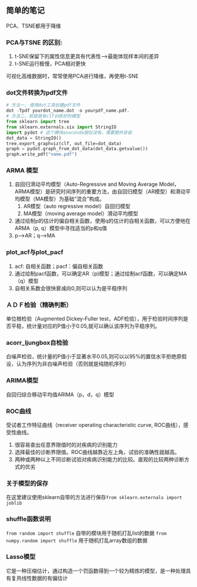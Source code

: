 ## 简单的笔记

PCA、TSNE都用于降维

### PCA与TSNE 的区别:

1. t-SNE保留下的属性信息更具有代表性-->最能体现样本间的差异
2. t-SNE运行极慢，PCA相对更快

可视化高维数据时，常常使用PCA进行降维，再使用t-SNE



### dot文件转换为pdf文件

```python
# 方法一, 使用dot工具创建pdf文件
dot -Tpdf yourdot_name.dot -o yourpdf_name.pdf.
# 方法二，前提是有clf训练好的模型
from sklearn import tree
from sklearn.externals.six import StringIO 
import pydot # 这个模块anaconda貌似没有，需要额外安装
dot_data = StringIO()
tree.export_graphviz(clf, out_file=dot_data)
graph = pydot.graph_from_dot_data(dot_data.getvalue())
graph.write_pdf("name.pdf")
```



### ARMA 模型

1. 自回归滑动平均模型（Auto-Regressive and Moving Average Model，ARMA模型）是研究时间序列的重要方法，由自回归模型（AR模型）和滑动平均模型（MA模型）为基础“混合”构成。
   1. AR模型（auto regressive model）自回归模型
   2. MA模型（moving average model）滑动平均模型
2. 通过绘制p的估计的偏自相关函数，使用q的估计的自相关函数，可以方便地在ARMA（p, q）模型中寻找适当的p和q值
3. p-->AR；q-->MA

### plot_acf与plot_pacf

1. acf: 自相关函数；pacf：偏自相关函数
2. 通过绘制pacf函数，可以确定AR（p)模型；通过绘制acf函数，可以确定MA（q）模型
3. 自相关系数会很快衰减向0,则可以认为是平稳序列

### ＡＤＦ检验（精确判断）

单位根检验（Augmented Dickey-Fuller test，ADF检验），用于检验时间序列是否平稳，统计量对应的P值小于0.05,就可以确认该序列为平稳序列。

### acorr_ljungbox自检验

白噪声检验，统计量的P值小于显著水平0.05,则可以以95%的置信水平拒绝原假设，认为序列为非白噪声检验（否则就是纯随机序列）

### ARIMA模型

自回归综合移动平均值ARIMA（p，d，q）模型

### ROC曲线

受试者工作特征曲线（receiver operating characteristic curve, ROC曲线），感受性曲线。

1. 很容易查出任意界限值时的对疾病的识别能力
2. 选择最佳的诊断界限值。ROC曲线越靠近左上角，试验的准确性就越高。
3. 两种或两种以上不同诊断试验对疾病识别能力的比较。直观的比较两种诊断方式的优劣

### 关于模型的保存

在这里建议使用sklearn自带的方法进行保存`from sklearn.externals import joblib`

### shuffle函数说明

`from random import shuffle` 自带的模块用于随机打乱list的数据
`from numpy.random import shuffle` 用于随机打乱array数组的数据

### Lasso模型

它是一种压缩估计，通过构造一个罚函数得到一个较为精炼的模型，是一种处理具有复共线性数据的有偏估计
